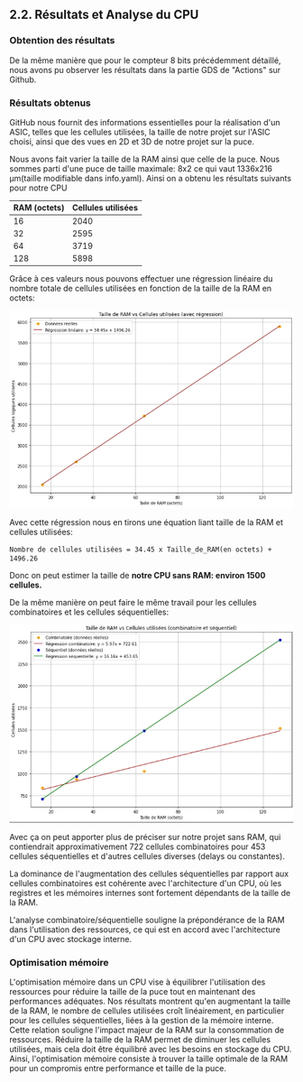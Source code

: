 ## 2.2.  Résultats et Analyse du CPU

### Obtention des résultats

De la même manière que pour le compteur 8 bits précédemment détaillé, nous avons pu observer les résultats dans la partie GDS de "Actions" sur Github.

### Résultats obtenus

GitHub nous fournit des informations essentielles pour la réalisation d'un ASIC, telles que les cellules utilisées, la taille de notre projet sur l'ASIC choisi, ainsi que des vues en 2D et 3D de notre projet sur la puce.

Nous avons fait varier la taille de la RAM ainsi que celle de la puce. Nous sommes parti d'une puce de taille maximale: 8x2 ce qui vaut 1336x216 µm(taille modifiable dans info.yaml).
Ainsi on a obtenu les résultats suivants pour notre CPU


| RAM (octets) | Cellules utilisées |
|--------------|--------------------|
| 16           | 2040               |
| 32           | 2595               |
| 64           | 3719               |
| 128          | 5898               |


Grâce à ces valeurs nous pouvons effectuer une régression linéaire du nombre totale de cellules utilisées en fonction de la taille de la RAM en octets:

![Graphique RAM vs Cellules](../images/RAM_Cell_CPU.png)

Avec cette régression nous en tirons une équation liant taille de la RAM et cellules utilisées:
```
Nombre de cellules utilisées = 34.45 x Taille_de_RAM(en octets) + 1496.26
```
Donc on peut estimer la taille de **notre CPU sans RAM: environ 1500 cellules.**


De la même manière on peut faire le même travail pour les cellules combinatoires et les cellules séquentielles:  

![Graphique combin_seq VS ram](../images/Combin_seq.png)


Avec ça on peut apporter plus de préciser sur notre projet sans RAM, qui contiendrait approximativement 722 cellules combinatoires pour 453 cellules séquentielles et d'autres cellules diverses (delays ou constantes).

La dominance de l'augmentation des cellules séquentielles par rapport aux cellules combinatoires est cohérente avec l'architecture d'un CPU, où les registres et les mémoires internes sont fortement dépendants de la taille de la RAM.


L'analyse combinatoire/séquentielle souligne la prépondérance de la RAM dans l'utilisation des ressources, ce qui est en accord avec l'architecture d'un CPU avec stockage interne.


### Optimisation mémoire

L'optimisation mémoire dans un CPU vise à équilibrer l'utilisation des ressources pour réduire la taille de la puce tout en maintenant des performances adéquates. Nos résultats montrent qu'en augmentant la taille de la RAM, le nombre de cellules utilisées croît linéairement, en particulier pour les cellules séquentielles, liées à la gestion de la mémoire interne. Cette relation souligne l'impact majeur de la RAM sur la consommation de ressources. Réduire la taille de la RAM permet de diminuer les cellules utilisées, mais cela doit être équilibré avec les besoins en stockage du CPU. Ainsi, l'optimisation mémoire consiste à trouver la taille optimale de la RAM pour un compromis entre performance et taille de la puce.

